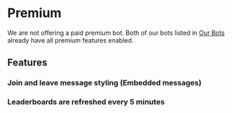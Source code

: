 # Premium

We are not offering a paid premium bot. Both of our bots listed in [Our Bots](/ru/getting-started/our-bots.md) already have all premium features enabled.

## Features

### Join and leave message styling (Embedded messages)

### Leaderboards are refreshed every 5 minutes
